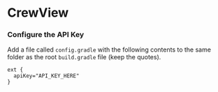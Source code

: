# CrewView

### Configure the API Key
Add a file called `config.gradle` with the following contents to the same folder as the root `build.gradle` file (keep the quotes).
```
ext {
  apiKey="API_KEY_HERE"
}
```
